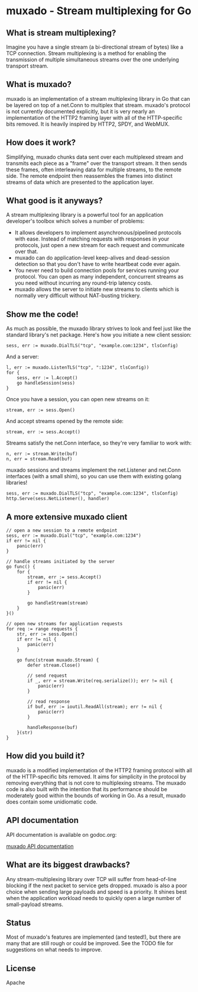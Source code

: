 # muxado - Stream multiplexing for Go

## What is stream multiplexing?
Imagine you have a single stream (a bi-directional stream of bytes) like a TCP connection. Stream multiplexing
is a method for enabling the transmission of multiple simultaneous streams over the one underlying transport stream.

## What is muxado?
muxado is an implementation of a stream multiplexing library in Go that can be layered on top of a net.Conn to multiplex that stream.
muxado's protocol is not currently documented explicitly, but it is very nearly an implementation of the HTTP2
framing layer with all of the HTTP-specific bits removed. It is heavily inspired by HTTP2, SPDY, and WebMUX.

## How does it work?
Simplifying, muxado chunks data sent over each multiplexed stream and transmits each piece
as a "frame" over the transport stream. It then sends these frames,
often interleaving data for multiple streams, to the remote side.
The remote endpoint then reassembles the frames into distinct streams
of data which are presented to the application layer.

## What good is it anyways?
A stream multiplexing library is a powerful tool for an application developer's toolbox which solves a number of problems:

- It allows developers to implement asynchronous/pipelined protocols with ease. Instead of matching requests with responses in your protocols, just open a new stream for each request and communicate over that.
- muxado can do application-level keep-alives and dead-session detection so that you don't have to write heartbeat code ever again.
- You never need to build connection pools for services running your protocol. You can open as many independent, concurrent streams as you need without incurring any round-trip latency costs.
- muxado allows the server to initiate new streams to clients which is normally very difficult without NAT-busting trickery.

## Show me the code!
As much as possible, the muxado library strives to look and feel just like the standard library's net package. Here's how you initiate a new client session:

    sess, err := muxado.DialTLS("tcp", "example.com:1234", tlsConfig)
    
And a server:

    l, err := muxado.ListenTLS("tcp", ":1234", tlsConfig))
    for {
        sess, err := l.Accept()
        go handleSession(sess)
    }

Once you have a session, you can open new streams on it:

    stream, err := sess.Open()

And accept streams opened by the remote side:

    stream, err := sess.Accept()

Streams satisfy the net.Conn interface, so they're very familiar to work with:
    
    n, err := stream.Write(buf)
    n, err = stream.Read(buf)
    
muxado sessions and streams implement the net.Listener and net.Conn interfaces (with a small shim), so you can use them with existing golang libraries!

    sess, err := muxado.DialTLS("tcp", "example.com:1234", tlsConfig)
    http.Serve(sess.NetListener(), handler)

## A more extensive muxado client

    // open a new session to a remote endpoint
    sess, err := muxado.Dial("tcp", "example.com:1234")
    if err != nil {
	    panic(err)
    }

    // handle streams initiated by the server
    go func() {
	    for {
		    stream, err := sess.Accept()
		    if err != nil {
			    panic(err)
		    }

		    go handleStream(stream)
	    }
    }()

    // open new streams for application requests
    for req := range requests {
	    str, err := sess.Open()
	    if err != nil {
		    panic(err)
	    }

	    go func(stream muxado.Stream) {
		    defer stream.Close()

		    // send request
		    if _, err = stream.Write(req.serialize()); err != nil {
			    panic(err)
		    }

		    // read response
		    if buf, err := ioutil.ReadAll(stream); err != nil {
			    panic(err)
		    }

		    handleResponse(buf)
	    }(str)
    }

## How did you build it?
muxado is a modified implementation of the HTTP2 framing protocol with all of the HTTP-specific bits removed. It aims
for simplicity in the protocol by removing everything that is not core to multiplexing streams. The muxado code
is also built with the intention that its performance should be moderately good within the bounds of working in Go. As a result,
muxado does contain some unidiomatic code.

## API documentation
API documentation is available on godoc.org:

[muxado API documentation](https://godoc.org/github.com/inconshreveable/muxado)

## What are its biggest drawbacks?
Any stream-multiplexing library over TCP will suffer from head-of-line blocking if the next packet to service gets dropped.
muxado is also a poor choice when sending large payloads and speed is a priority.
It shines best when the application workload needs to quickly open a large number of small-payload streams.

## Status
Most of muxado's features are implemented (and tested!), but there are many that are still rough or could be improved. See the TODO file for suggestions on what needs to improve.

## License
Apache
